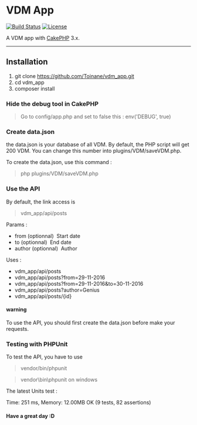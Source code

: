 # VDM App

[![Build Status](https://img.shields.io/travis/cakephp/app/master.svg?style=flat-square)](https://travis-ci.org/cakephp/app)
[![License](https://img.shields.io/packagist/l/cakephp/app.svg?style=flat-square)](https://packagist.org/packages/cakephp/app)

A VDM app with [CakePHP](http://cakephp.org) 3.x.

---

## Installation

1. git clone https://github.com/Toinane/vdm_app.git
2. cd vdm_app
3. composer install

### Hide the debug tool in CakePHP
> Go to config/app.php and set to false this : env('DEBUG', true)

### Create data.json
the data.json is your database of all VDM.
By default, the PHP script will get 200 VDM. You can change this number into plugins/VDM/saveVDM.php.

To create the data.json, use this command :
> php plugins/VDM/saveVDM.php

### Use the API
By default, the link access is
> vdm_app/api/posts

Params :
- from (optionnal) ­ Start date
- to (optionnal) ­ End date
- author (optionnal) ­ Author

Uses :  
- vdm_app/api/posts 
- vdm_app/api/posts?from=29-11-2016
- vdm_app/api/posts?from=29-11-2016&to=30-11-2016
- vdm_app/api/posts?author=Genius
- vdm_app/api/posts/{id}

#### warning
To use the API, you should first create the data.json before make your requests.


### Testing with PHPUnit
To test the API, you have to use
> vendor/bin/phpunit

> vendor\\bin\\phpunit on windows

The latest Units test :

Time: 251 ms, Memory: 12.00MB
OK (9 tests, 82 assertions)


#### Have a great day :D
